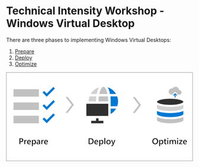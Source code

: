 # Technical Intensity Workshop - Windows Virtual Desktop

There are three phases to implementing Windows Virtual Desktops:

1. [Prepare](prepare.md)
2. [Deploy](deploy.md)
3. [Optimize](optimize.md)

![text](.attachments/wvd-prep-deploy-optimize.png)
